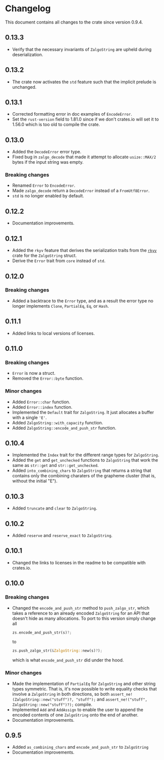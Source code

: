 # Changelog

This document contains all changes to the crate since version 0.9.4.

## 0.13.3

- Verify that the necessary invariants of `ZalgoString` are upheld during deserialization.

## 0.13.2

- The crate now activates the `std` feature such that the implicit prelude is unchanged.

## 0.13.1

- Corrected formatting error in doc examples of `EncodeError`.
- Set the `rust-version` field to 1.81.0 since if we don't
 crates.io will set it to 1.56.0 which is too old to compile the crate.

## 0.13.0

- Added the `DecodeError` error type.
- Fixed bug in `zalgo_decode` that made it attempt to allocate
 `usize::MAX/2` bytes if the input string was empty.

### Breaking changes

- Renamed `Error` to `EncodeError`.
- Made `zalgo_decode` return a `DecodeError` instead of a `FromUtf8Error`.
- `std` is no longer enabled by default.

## 0.12.2

- Documentation improvements.

## 0.12.1

- Added the `rkyv` feature that derives the serialization traits from the
 [`rkyv`](https://crates.io/crates/rkyv) crate for the `ZalgoString` struct.
- Derive the `Error` trait from `core` instead of `std`.

## 0.12.0

### Breaking changes

- Added a backtrace to the `Error` type, and as a result the error type no longer
 implements `Clone`, `PartialEq`, `Eq`, or `Hash`.

## 0.11.1

- Added links to local versions of licenses.

## 0.11.0

### Breaking changes

- `Error` is now a struct.
- Removed the `Error::byte` function.

### Minor changes

- Added `Error::char` function.
- Added `Error::index` function.
- Implemented the `Default` trait for `ZalgoString`. It just allocates a buffer
 with a single `'E'`.
- Added `ZalgoString::with_capacity` function.
- Added `ZalgoString::encode_and_push_str` function.

## 0.10.4

- Implemented the `Index` trait for the different range types for `ZalgoString`.
- Added the `get` and `get_unchecked` functions to `ZalgoString` that work the same
 as `str::get` and `str::get_unchecked`.
- Added `into_combining_chars` to `ZalgoString` that returns a string that contains
 only the combining charaters of the grapheme cluster
 (that is, without the initial "E").

## 0.10.3

- Added `truncate` and `clear` to `ZalgoString`.

## 0.10.2

- Added `reserve` and `reserve_exact` to `ZalgoString`.

## 0.10.1

- Changed the links to licenses in the readme to be compatible with crates.io.

## 0.10.0

### Breaking changes

- Changed the `encode_and_push_str` method to `push_zalgo_str`, which takes a
 reference to an already encoded `ZalgoString` for an API that doesn't hide as
 many allocations. To port to this version simply change all

  ```rust
  zs.encode_and_push_str(s)?;
  ```

  to
  
  ```rust
  zs.push_zalgo_str(&ZalgoString::new(s)?); 
  ```

  which is what `encode_and_push_str` did under the hood.

### Minor changes

- Made the implementation of `PartialEq` for `ZalgoString` and other string types
 symmetric.
 That is, it's now possible to write equality checks that involve a `ZalgoString`
 in both directions,
 so both `assert_ne!(ZalgoString::new("stuff")?, "stuff");` and
 `assert_ne!("stuff", ZalgoString::new("stuff")?);` compile.
- Implemented `Add` and `AddAssign` to enable the user to append the encoded
 contents of one `ZalgoString` onto the end of another.
- Documentation improvements.

## 0.9.5

- Added `as_combining_chars` and `encode_and_push_str` to `ZalgoString`
- Documentation improvements.
